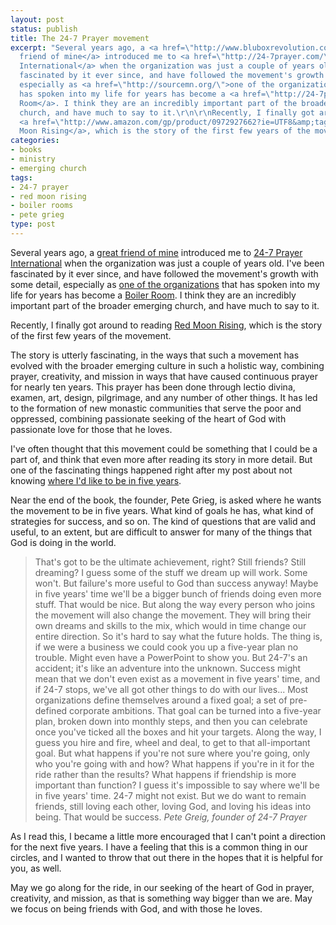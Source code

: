```yaml
---
layout: post
status: publish
title: The 24-7 Prayer movement
excerpt: "Several years ago, a <a href=\"http://www.bluboxrevolution.com/\">great
  friend of mine</a> introduced me to <a href=\"http://24-7prayer.com/\">24-7 Prayer
  International</a> when the organization was just a couple of years old. I've been
  fascinated by it ever since, and have followed the movement's growth with some detail,
  especially as <a href=\"http://sourcemn.org/\">one of the organizations</a> that
  has spoken into my life for years has become a <a href=\"http://24-7prayer.com/communities/\">Boiler
  Room</a>. I think they are an incredibly important part of the broader emerging
  church, and have much to say to it.\r\n\r\nRecently, I finally got around to reading
  <a href=\"http://www.amazon.com/gp/product/0972927662?ie=UTF8&amp;tag=jonathanstega-20&amp;linkCode=as2&amp;camp=1789&amp;creative=390957&amp;creativeASIN=0972927662\">Red
  Moon Rising</a>, which is the story of the first few years of the movement."
categories:
- books
- ministry
- emerging church
tags:
- 24-7 prayer
- red moon rising
- boiler rooms
- pete grieg
type: post
---
```

Several years ago, a <a href="http://www.bluboxrevolution.com/">great friend of mine</a> introduced me to <a href="http://24-7prayer.com/">24-7 Prayer International</a> when the organization was just a couple of years old. I've been fascinated by it ever since, and have followed the movement's growth with some detail, especially as <a href="http://sourcemn.org/">one of the organizations</a> that has spoken into my life for years has become a <a href="http://24-7prayer.com/communities/">Boiler Room</a>. I think they are an incredibly important part of the broader emerging church, and have much to say to it.

Recently, I finally got around to reading <a href="http://www.amazon.com/gp/product/0972927662?ie=UTF8&amp;tag=jonathanstega-20&amp;linkCode=as2&amp;camp=1789&amp;creative=390957&amp;creativeASIN=0972927662">Red Moon Rising</a>, which is the story of the first few years of the movement.

The story is utterly fascinating, in the ways that such a movement has evolved with the broader emerging culture in such a holistic way, combining prayer, creativity, and mission in ways that have caused continuous prayer for nearly ten years. This prayer has been done through lectio divina, examen, art, design, pilgrimage, and any number of other things. It has led to the formation of new monastic communities that serve the poor and oppressed, combining passionate seeking of the heart of God with passionate love for those that he loves.

I've often thought that this movement could be something that I could be a part of, and think that even more after reading its story in more detail. But one of the fascinating things happened right after my post about not knowing <a href="http://jonathanstegall.com/2009/05/09/five-years-from-now/">where I'd like to be in five years</a>.

Near the end of the book, the founder, Pete Grieg, is asked where he wants the movement to be in five years. What kind of goals he has, what kind of strategies for success, and so on. The kind of questions that are valid and useful, to an extent, but are difficult to answer for many of the things that God is doing in the world.

> That's got to be the ultimate achievement, right? Still friends? Still dreaming? I guess some of the stuff we dream up will work. Some won't. But failure's more useful to God than success anyway! Maybe in five years' time we'll be a bigger bunch of friends doing even more stuff. That would be nice. But along the way every person who joins the movement will also change the movement. They will bring their own dreams and skills to the mix, which would in time change our entire direction. So it's hard to say what the future holds.
> The thing is, if we were a business we could cook you up a five-year plan no trouble. Might even have a PowerPoint to show you. But 24-7's an accident; it's like an adventure into the unknown. Success might mean that we don't even exist as a movement in five years' time, and if 24-7 stops, we've all got other things to do with our lives...
> Most organizations define themselves around a fixed goal; a set of pre-defined corporate ambitions. That goal can be turned into a five-year plan, broken down into monthly steps, and then you can celebrate once you've ticked all the boxes and hit your targets. Along the way, I guess you hire and fire, wheel and deal, to get to that all-important goal. But what happens if you're not sure where you're going, only who you're going with and how? What happens if you're in it for the ride rather than the results? What happens if friendship is more important than function?
> I guess it's impossible to say where we'll be in five years' time. 24-7 might not exist. But we do want to remain friends, still loving each other, loving God, and loving his ideas into being. That would be success.
<cite>Pete Greig, founder of 24-7 Prayer

As I read this, I became a little more encouraged that I can't point a direction for the next five years. I have a feeling that this is a common thing in our circles, and I wanted to throw that out there in the hopes that it is helpful for you, as well.

May we go along for the ride, in our seeking of the heart of God in prayer, creativity, and mission, as that is something way bigger than we are. May we focus on being friends with God, and with those he loves.
